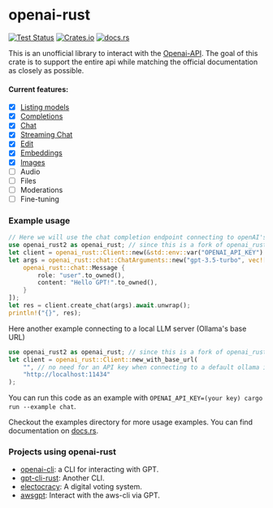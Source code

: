 # openai-rust

[![Test Status](https://github.com/LevitatingBusinessMan/openai-rust/workflows/Build/badge.svg)](https://github.com/LevitatingBusinessMan/openai-rust/actions)
[![Crates.io](https://img.shields.io/crates/v/openai-rust)](https://crates.io/crates/openai-rust)
[![docs.rs](https://img.shields.io/docsrs/openai-rust)](https://docs.rs/openai-rust/latest/openai_rust/)


This is an unofficial library to interact with the [Openai-API](https://platform.openai.com/docs/api-reference). The goal of this crate is to support the entire api while matching the official documentation as closely as possible.

#### Current features:
- [x] [Listing models](https://platform.openai.com/docs/api-reference/models/list)
- [x] [Completions](https://platform.openai.com/docs/api-reference/completions/create)
- [x] [Chat](https://platform.openai.com/docs/api-reference/chat/create)
- [x] [Streaming Chat](https://platform.openai.com/docs/api-reference/chat/create#chat/create-stream)
- [x] [Edit](https://platform.openai.com/docs/api-reference/edits/create)
- [x] [Embeddings](https://platform.openai.com/docs/api-reference/embeddings/create)
- [x] [Images](https://platform.openai.com/docs/api-reference/images)
- [ ] Audio
- [ ] Files
- [ ] Moderations
- [ ] Fine-tuning

### Example usage
```rust ignore
// Here we will use the chat completion endpoint connecting to openAI's default base URL
use openai_rust2 as openai_rust; // since this is a fork of openai_rust
let client = openai_rust::Client::new(&std::env::var("OPENAI_API_KEY").unwrap());
let args = openai_rust::chat::ChatArguments::new("gpt-3.5-turbo", vec![
    openai_rust::chat::Message {
        role: "user".to_owned(),
        content: "Hello GPT!".to_owned(),
    }
]);
let res = client.create_chat(args).await.unwrap();
println!("{}", res);
```

Here another example connecting to a local LLM server (Ollama's base URL)
```rust ignore
use openai_rust2 as openai_rust; // since this is a fork of openai_rust
let client = openai_rust::Client::new_with_base_url(
    "", // no need for an API key when connecting to a default ollama instance locally
    "http://localhost:11434"
);
```

You can run this code as an example with `OPENAI_API_KEY=(your key) cargo run --example chat`.

Checkout the examples directory for more usage examples. You can find documentation on [docs.rs](https://docs.rs/openai-rust/latest/openai_rust/).

### Projects using openai-rust
* [openai-cli](https://github.com/LevitatingBusinessMan/openai-cli): a CLI for interacting with GPT.
* [gpt-cli-rust](https://github.com/memochou1993/gpt-cli-rust): Another CLI.
* [electocracy](https://github.com/marioloko/electocracy): A digital voting system.
* [awsgpt](https://github.com/fizlip/awsgpt): Interact with the aws-cli via GPT.
